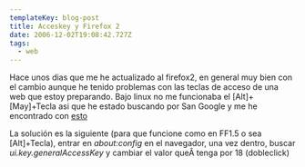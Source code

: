 ```yaml
---
templateKey: blog-post
title: Acceskey y Firefox 2
date: 2006-12-02T19:08:42.727Z
tags:
  - web
---
```

Hace unos dias que me he actualizado al firefox2, en general muy bien con el cambio aunque he tenido problemas con las teclas de acceso de una web que estoy preparando. Bajo linux no me funcionaba el \[Alt]+\[May]+Tecla asi que he estado buscando por San Google y me he encontrado con [esto](http://www.prugo.de/blog/index.php?p=80)

La soluci­ón es la siguiente (para que funcione como en FF1.5 o sea \[Alt]+Tecla), entrar en *about:config* en el navegador, una vez dentro, buscar *ui.key.generalAccessKey* y cambiar el valor queÂ tenga por 18 (dobleclick)